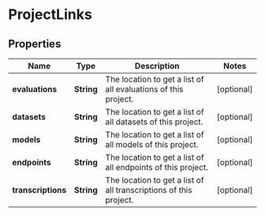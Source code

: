# ProjectLinks

## Properties
Name | Type | Description | Notes
------------ | ------------- | ------------- | -------------
**evaluations** | **String** | The location to get a list of all evaluations of this project. |  [optional]
**datasets** | **String** | The location to get a list of all datasets of this project. |  [optional]
**models** | **String** | The location to get a list of all models of this project. |  [optional]
**endpoints** | **String** | The location to get a list of all endpoints of this project. |  [optional]
**transcriptions** | **String** | The location to get a list of all transcriptions of this project. |  [optional]
